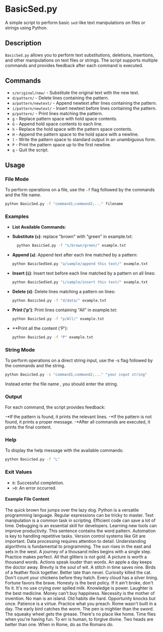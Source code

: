 # BasicSed.py

A simple script to perform basic `sed`-like text manipulations on files or strings using Python.

## Description

`BasicSed.py` allows you to perform text substitutions, deletions, insertions, and other manipulations on text files or strings. The script supports multiple commands and provides feedback after each command is executed.

## Commands

- `s/original/new/` - Substitute the original text with the new text.
- `d/pattern/` - Delete lines containing the pattern.
- `a/pattern/newtext/` - Append newtext after lines containing the pattern.
- `i/pattern/newtext/` - Insert newtext before lines containing the pattern.
- `p/pattern/` - Print lines matching the pattern.
- `g` - Replace pattern space with hold space contents.
- `G` - Append hold space contents to each line.
- `h` - Replace the hold space with the pattern space contents.
- `H` - Append the pattern space to the hold space with a newline.
- `l` - Write the pattern space to standard output in an unambiguous form.
- `P` - Print the pattern space up to the first newline.
- `q` - Quit the script.

## Usage

### File Mode

To perform operations on a file, use the `-f` flag followed by the commands and the file name.

```bash
python BasicSed.py -f "command1;command2;..." filename
```

### Examples

- **List Available Commands**:

- **Substitute (`s`)**: replace "brown" with "green" in example.txt:

  ```sh
	python BasicSed.py -f "s/brown/green/" example.txt
  ```

- **Append (`a`)**: Append text after each line matched by a pattern:

  ```sh
  python BasicSedSed.py "a/sample/append this text/" example.txt
  ```

- **Insert (`i`)**: Insert text before each line matched by a pattern on all lines:

  ```sh
  python BasicSedSed.py "i/sample/insert this text/" example.txt
  ```

- **Delete (`d`)**: Delete lines matching a pattern on lines:

  ```sh
  python BasicSed.py -f "d/data/" example.txt
  ```
  
- **Print ('p')**: Print lines containing "All" in example.txt:
  ```sh
  python BasicSed.py -f "p/All/" example.txt
  ```
- **Print all the content ('P'):
  ```sh
  python BasicSed.py -f "P" example.txt
  ```
  
### String Mode

To perform operations on a direct string input, use the -s flag followed by the commands and the string.
```bash
python BasicSed.py -s "command1;command2;..." "your input string"
```
Instead enter the file name , you should enter the string.

### Output

For each command, the script provides feedback:

-*If the pattern is found, it prints the relevant lines.
-*If the pattern is not found, it prints a proper message.
-*After all commands are executed, it prints the final content.

### Help
To display the help message with the available commands:
```bash
python BasicSed.py -f "L"
```

### Exit Values

- `0`: Successful completion.
- `>0`: An error occurred.

#### Example File Content

The quick brown fox jumps over the lazy dog.
Python is a versatile programming language.
Regular expressions can be tricky to master.
Text manipulation is a common task in scripting.
Efficient code can save a lot of time.
Debugging is an essential skill for developers.
Learning new tools can improve productivity.
This sentence contains the word pattern.
Automation is key to handling repetitive tasks.
Version control systems like Git are important.
Data processing requires attention to detail.
Understanding algorithms is fundamental to programming.
The sun rises in the east and sets in the west.
A journey of a thousand miles begins with a single step.
Practice makes perfect.
All that glitters is not gold.
A picture is worth a thousand words.
Actions speak louder than words.
An apple a day keeps the doctor away.
Brevity is the soul of wit.
A stitch in time saves nine.
Birds of a feather flock together.
Better late than never.
Curiosity killed the cat.
Don't count your chickens before they hatch.
Every cloud has a silver lining.
Fortune favors the brave.
Honesty is the best policy.
If it ain't broke, don't fix it.
It's no use crying over spilled milk.
Knowledge is power.
Laughter is the best medicine.
Money can't buy happiness.
Necessity is the mother of invention.
No man is an island.
Old habits die hard.
Opportunity knocks but once.
Patience is a virtue.
Practice what you preach.
Rome wasn't built in a day.
The early bird catches the worm.
The pen is mightier than the sword.
The squeaky wheel gets the grease.
There's no place like home.
Time flies when you're having fun.
To err is human, to forgive divine.
Two heads are better than one.
When in Rome, do as the Romans do.



